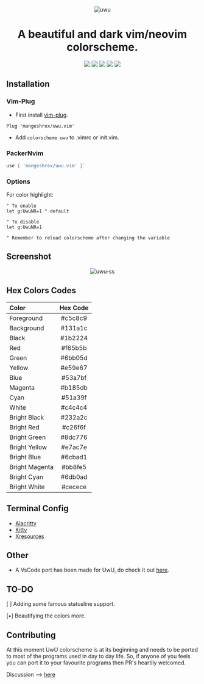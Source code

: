 <div align="center">
<img src="https://raw.githubusercontent.com/Mangeshrex/uwu.vim/main/assets/uwu-template.png" alt="uwu">
<h1> A beautiful and dark vim/neovim colorscheme.</h1>
</div>

<p align="center">
<img src="https://img.shields.io/github/stars/Mangeshrex/uwu.vim?color=d3869b&labelColor=1b2224&style=for-the-badge"> <img src="https://img.shields.io/github/issues/Mangeshrex/uwu.vim?color=e7ac7e&labelColor=1b2224&style=for-the-badge">
<img src="https://img.shields.io/static/v1?label=license&message=MIT&color=5b98a9&labelColor=1b2224&style=for-the-badge">
<img src="https://img.shields.io/github/forks/Mangeshrex/uwu.vim?color=e74c4c&labelColor=1b2224&style=for-the-badge"> <img src="https://img.shields.io/static/v1?label=PR%27s&message=Welcomed&color=51a39f&labelColor=1b2224&style=for-the-badge">
</p>

## Installation
### Vim-Plug
- First install <a href="https://github.com/junegunn/vim-plug">vim-plug</a>.
```vimscript
Plug 'mangeshrex/uwu.vim'
```
- Add ```colorscheme uwu``` to .vimrc or init.vim.

### PackerNvim
```lua
use { 'mangeshrex/uwu.vim' }`
```

### Options
For color highlight:
```vimscript
" To enable
let g:UwuNR=1 " default

" To disable
let g:UwuNR=1

" Remember to reload colorscheme after changing the variable
```

## Screenshot
<p align="center">
<img src="https://raw.githubusercontent.com/Mangeshrex/uwu.vim/main/assets/uwu.png" alt="uwu-ss">
</p>

## Hex Colors Codes
| Color          | Hex Code |
| :------------  | :------: |
| Foreground     | #c5c8c9  |
| Background     | #131a1c  |
| Black          | #1b2224  |
| Red            | #f65b5b  |
| Green          | #6bb05d  |
| Yellow         | #e59e67  |
| Blue           | #53a7bf  |
| Magenta        | #b185db  |
| Cyan           | #51a39f  |
| White          | #c4c4c4  |
| Bright Black   | #232a2c  |
| Bright Red     | #c26f6f  |
| Bright Green   | #8dc776  |
| Bright Yellow  | #e7ac7e  |
| Bright Blue    | #6cbad1  |
| Bright Magenta | #bb8fe5  |
| Bright Cyan    | #6db0ad  |
| Bright White   | #cecece  |


## Terminal Config
- <a href="https://github.com/mangeshrex/uwu.vim/tree/main/assets/alacritty.yml">Alacritty</a>
- <a href="https://github.com/Mangeshrex/uwu.vim/tree/main/assets/kitty.conf">Kitty</a>
- <a href="https://github.com/Mangeshrex/uwu.vim/tree/main/assets/.Xresources">Xresources</a>

## Other
- A VsCode port has been made for UwU, do check it out [here](https://github.com/Mangeshrex/uwu-vscode-theme).

## TO-DO
[ ] Adding some famous statusline support.

[•] Beautifying the colors more.

## Contributing
At this moment UwU colorscheme is at its beginning and needs to be ported to most of the programs used in day to day life. So, if anyone of you feels you can port it to your favourite programs then PR's heartily welcomed.

Discussion --> <a href="https://github.com/Mangeshrex/uwu.vim/issues/14">here</a>
